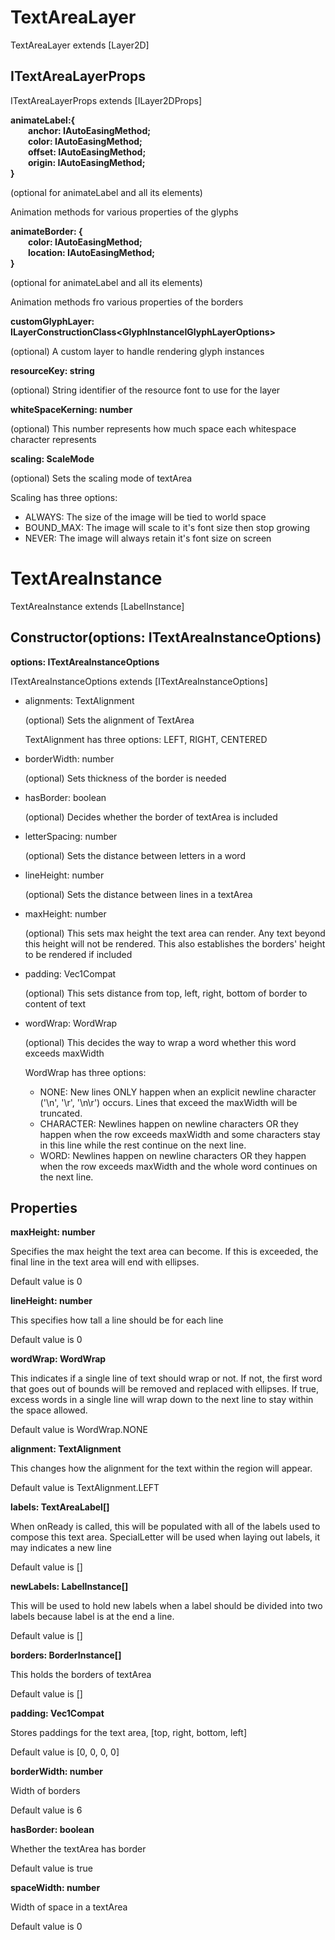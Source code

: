 # TextAreaLayer

TextAreaLayer extends [Layer2D]

## ITextAreaLayerProps

ITextAreaLayerProps extends [ILayer2DProps]

**animateLabel:{<br>&emsp;&emsp;anchor: IAutoEasingMethod<Vec>;<br>&emsp;&emsp;color: IAutoEasingMethod<Vec>;<br>&emsp;&emsp;offset: IAutoEasingMethod<Vec>;<br>&emsp;&emsp;origin: IAutoEasingMethod<Vec>;<br>}**

(optional for animateLabel and all its elements)

Animation methods for various properties of the glyphs

**animateBorder: {<br>&emsp;&emsp;color: IAutoEasingMethod<Vec>;<br>&emsp;&emsp;location: IAutoEasingMethod<Vec>;<br>}**

(optional for animateLabel and all its elements)

Animation methods fro various properties of the borders

**customGlyphLayer: ILayerConstructionClass<GlyphInstanceIGlyphLayerOptions<GlyphInstance>>**

(optional) A custom layer to handle rendering glyph instances

**resourceKey: string**

(optional) String identifier of the resource font to use for the layer

**whiteSpaceKerning: number**

(optional) This number represents how much space each whitespace character represents

**scaling: ScaleMode**

(optional) Sets the scaling mode of textArea

Scaling has three options:

* ALWAYS: The size of the image will be tied to world space
* BOUND_MAX: The image will scale to it's font size then stop growing
* NEVER: The image will always retain it's font size on screen

# TextAreaInstance

TextAreaInstance extends [LabelInstance]

## Constructor(options: ITextAreaInstanceOptions)

**options: ITextAreaInstanceOptions**

ITextAreaInstanceOptions extends [ITextAreaInstanceOptions]

* alignments: TextAlignment

  (optional) Sets the alignment of TextArea

  TextAlignment has three options: LEFT, RIGHT, CENTERED

* borderWidth: number

  (optional) Sets thickness of the border is needed

* hasBorder: boolean

  (optional) Decides whether the border of textArea is included

* letterSpacing: number

  (optional) Sets the distance between letters in a word

* lineHeight: number

  (optional) Sets the distance between lines in a textArea

* maxHeight: number

  (optional) This sets max height the text area can render. Any text beyond this height will not be rendered. This also establishes the borders' height to be rendered if included

* padding: Vec1Compat

  (optional) This sets distance from top, left, right, bottom of border to content of text

* wordWrap: WordWrap

  (optional) This decides the way to wrap a word whether this word exceeds maxWidth

  WordWrap has three options:

  * NONE: New lines ONLY happen when an explicit newline character ('\n', '\r', '\n\r') occurs. Lines that exceed the maxWidth will be truncated.
  * CHARACTER: Newlines happen on newline characters OR they happen when the row exceeds maxWidth and some characters stay in this line while the rest continue on the next line.
  * WORD: Newlines happen on newline characters OR they happen when the row exceeds maxWidth and the whole word continues on the next line.

## Properties

**maxHeight: number**

Specifies the max height the text area can become. If this is exceeded, the final line in the text area will end with ellipses.

Default value is 0

**lineHeight: number**

This specifies how tall a line should be for each line

Default value is 0

**wordWrap: WordWrap**

This indicates if a single line of text should wrap or not. If not, the first word that goes out of bounds will be removed and replaced with ellipses. If true, excess words in a single line will wrap down to the next line to stay within the space allowed.

Default value is WordWrap.NONE

**alignment: TextAlignment**

This changes how the alignment for the text within the region will appear.

Default value is TextAlignment.LEFT

**labels: TextAreaLabel[]**

When onReady is called, this will be populated with all of the labels used to compose this text area. SpecialLetter will be used when laying out labels, it may indicates a new line

Default value is []

**newLabels: LabelInstance[]**

This will be used to hold new labels when a label should be divided into two labels because label is at the end a line.

Default value is []

**borders: BorderInstance[]**

This holds the borders of textArea

Default value is []

**padding: Vec1Compat**

Stores paddings for the text area, [top, right, bottom, left]

Default value is [0, 0, 0, 0]

**borderWidth: number**

Width of borders

Default value is 6

**hasBorder: boolean**

Whether the textArea has border

Default value is true

**spaceWidth: number**

Width of space in a textArea

Default value is 0

